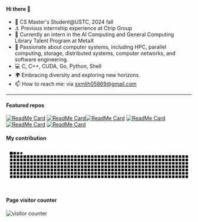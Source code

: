 #### Hi there 👋


<!--- 🔭 I’m currently learning Computer Networks and HPC-->
- 🔬 CS Master's Student@USTC, 2024 fall
- ⚓ Previous internship experience at Ctrip Group
- 🌟 Currently an intern in the AI Computing and General Computing Library Talent Program at MetaX
- 🌱 Passionate about computer systems, including HPC, parallel computing, storage, distributed systems, computer networks, and software engineering.
- :computer: C, C++, CUDA, Go, Python, Shell
- 🌍 Embracing diversity and exploring new horizons.
- 📫 How to reach me: via xxmlih05869@gmail.com


-------------------------------


#### Featured  repos

[![ReadMe Card](https://github-readme-stats.vercel.app/api/pin/?username=HanLi05869&repo=MIPS-Pipeline&theme=dark)](https://github.com/HanLi05869/MIPS-Pipeline) [![ReadMe Card](https://github-readme-stats.vercel.app/api/pin/?username=HanLi05869&repo=CUDA-FFT&theme=dark)](https://github.com/HanLi05869/CUDA-FFT)[![ReadMe Card](https://github-readme-stats.vercel.app/api/pin/?username=HanLi05869&repo=JLU-SNL-COMPILER&theme=dark)](https://github.com/HanLi05869/JLU-SNL-COMPILER) 
[![ReadMe Card](https://github-readme-stats.vercel.app/api/pin/?username=HanLi05869&repo=MIT6.S081-2021-lab&theme=dark)](https://github.com/HanLi05869/MIT6.S081-2021-lab) [![ReadMe Card](https://github-readme-stats.vercel.app/api/pin/?username=HanLi05869&repo=NYC-Housing-Analysis&theme=dark)](https://github.com/HanLi05869/NYC-Housing-Analysis)  [![ReadMe Card](https://github-readme-stats.vercel.app/api/pin/?username=HanLi05869&repo=Han-homepage&theme=dark)](https://github.com/HanLi05869/Han-homepage)

<!--
   [![ReadMe Card](https://github-readme-stats.vercel.app/api/pin/?username=HanLi05869&repo=Distributed-Systems&theme=dark)](https://github.com/HanLi05869/Distributed-Systems)
-->
 
#### My contribution

![](https://github.com/HanLi05869/HanLi05869/blob/main/SVG/github-user-contribution.svg)

#### Page visitor counter

![visitor counter](https://profile-counter.glitch.me/HanLi05869/count.svg)

